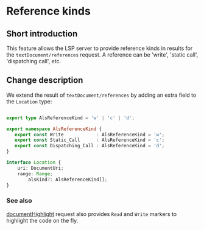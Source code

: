 # Reference kinds

## Short introduction

This feature allows the LSP server to provide reference kinds in
results for the `textDocument/references` request. A reference can
be 'write', 'static call', 'dispatching call', etc.

## Change description

We extend the result of `textDocument/references` by adding an
extra field to the `Location` type:

```typescript

export type AlsReferenceKind = 'w' | 'c' | 'd';

export namespace AlsReferenceKind {
   export const Write            : AlsReferenceKind = 'w';
   export const Static_Call      : AlsReferenceKind = 'c';
   export const Dispatching_Call : AlsReferenceKind = 'd';
}

interface Location {
	uri: DocumentUri;
	range: Range;
        alsKind?: AlsReferenceKind[];
}
```

### See also

[documentHighlight] request also provides `Read` and `Write` markers to highlight
the code on the fly.

[documentHighlight]: https://microsoft.github.io/language-server-protocol/specification#textDocument_documentHighlight

